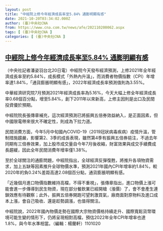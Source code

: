 ```yaml
---
layout: post
title: "中經院上修今年經濟成長率至5.84% 通膨明顯有感"
date: 2021-10-20T03:34:02.000Z
author: (臺)中央社CNA
from: https://www.cna.com.tw/news/afe/202110200062.aspx
tags: [ (臺)中央社CNA ]
categories: [ (臺)中央社CNA ]
---
```

<!--1634700842000-->
[中經院上修今年經濟成長率至5.84% 通膨明顯有感](https://www.cna.com.tw/news/afe/202110200062.aspx)
------

<div>
<div></div><div><p>（中央社記者潘姿羽台北20日電）中經院今天發布經濟預測，上修2021年全年經濟成長率至約5.84%，成長模式「外熱內升溫」，而消費者物價指數（CPI）年增率達1.84%，「通貨膨脹明顯有感」，2022年經濟成長率預測值則為3.55%。</p><p>中華經濟研究院7月預測2021年經濟成長率為5.16%，今天大幅上修全年經濟成長率0.68個百分點，增至5.84%，創下2011年以來新高，上修主因則是出口及民間投資優於預期。</p><p>中經院院長張傳章補充，這次經濟預測已將振興五倍券效益納入，是正面因素，但中國限電帶來很大不確定性，則成為下拉力道。</p><p>民間消費方面，今年5月中旬國內COVID-19（2019冠狀病毒疾病）疫情升溫，管制措施趨嚴，影響第2、3季的成長表現，雖然第4季有振興五倍券挹注，不過去年同期有三倍券效果，加上股市成交量自今年7月後收縮，財富效果與成交手續費成長趨緩，因此全年民間消費年增率僅1.38%。</p><p>至於全球關注的通膨問題，中經院指出，全球經濟反彈復甦，將推升各項物資需求，加上五缺等因素推升全球物價水準，預測2021年國內CPI年增率約1.84%，較2020年的負0.24%差距高達2.08個百分點，通貨膨脹明顯有感。</p><p>「近幾個月進口物價指數維持高檔，不得不重視」，張傳章指出，進口物價上漲可能會進一步傳導到民生物資，現在部分餐飲業已經開槍（漲價）了，會不會產生連鎖效應有待觀察；此外，振興五倍券開跑可望刺激買氣，廠商面對原物料及進口成本上漲，會自己吸收、還是趁勢調漲，也值得關注。</p><p>中經院說，2022年國內物價走勢在國際大宗物資價格持續走升、國際寬鬆貨幣環境可能生變的情形下，仍將呈現相對高檔，預估2022年全年CPI年增率也達1.8%，與今年水準相當。（編輯：楊蘭軒）1101020</p></div>
</div>
